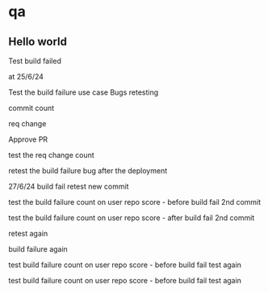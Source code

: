 # qa

Hello world
-----------

Test build failed

at 25/6/24

Test the build failure use case
Bugs retesting

commit count

req change

Approve PR

test the req change count

retest the build failure bug after the deployment

27/6/24
build fail
retest
new commit

test the build failure count on user repo score - before build fail
2nd commit

test the build failure count on user repo score - after build fail
2nd commit

retest again

build failure
again

test build failure count on user repo score - before build fail 
test again

test build failure count on user repo score - before build fail 
test again